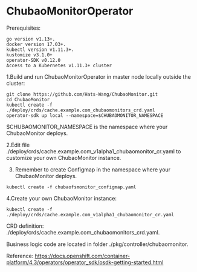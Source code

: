 # ChubaoMonitorOperator

Prerequisites:
```
go version v1.13+.
docker version 17.03+.
kubectl version v1.11.3+.
kustomize v3.1.0+
operator-SDK v0.12.0
Access to a Kubernetes v1.11.3+ cluster
```

1.Build and run ChubaoMonitorOperator in master node locally outside the cluster:
```
git clone https://github.com/Hats-Wang/ChubaoMonitor.git
cd ChubaoMonitor
kubectl create -f ./deploy/crds/cache.example.com_chubaomonitors_crd.yaml
operator-sdk up local --namespace=$CHUBAOMONITOR_NAMESPACE
```
$CHUBAOMONITOR_NAMESPACE is the namespace where your ChubaoMonitor deploys.

2.Edit file ./deploy/crds/cache.example.com_v1alpha1_chubaomonitor_cr.yaml to customize your own ChubaoMonitor instance.

3. Remember to create Configmap in the namespace where your ChubaoMonitor deploys.
```
kubectl create -f chubaofsmonitor_configmap.yaml
```

4.Create your own ChubaoMonitor instance:
```
kubectl create -f ./deploy/crds/cache.example.com_v1alpha1_chubaomonitor_cr.yaml
```

CRD definition: ./deploy/crds/cache.example.com_chubaomonitors_crd.yaml.

Business logic code are located in folder ./pkg/controller/chubaomonitor.

Reference: https://docs.openshift.com/container-platform/4.3/operators/operator_sdk/osdk-getting-started.html

